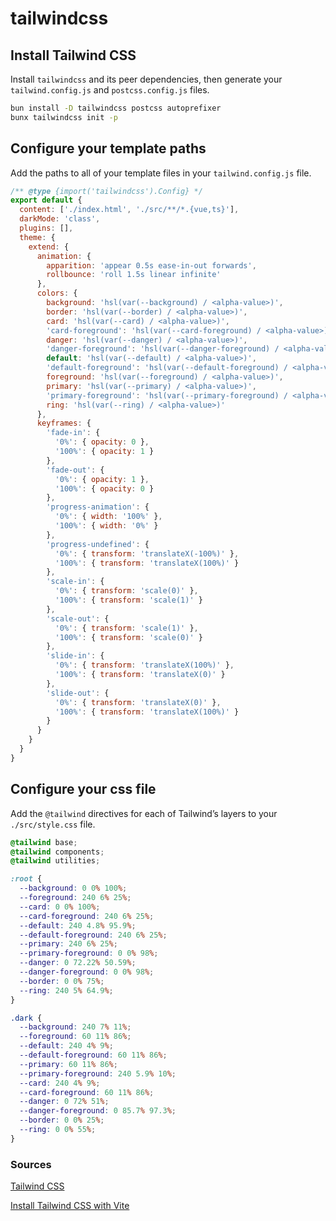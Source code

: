 # tailwindcss

## Install Tailwind CSS

Install `tailwindcss` and its peer dependencies, then generate your `tailwind.config.js` and `postcss.config.js` files.

```sh
bun install -D tailwindcss postcss autoprefixer
bunx tailwindcss init -p
```

## Configure your template paths

Add the paths to all of your template files in your `tailwind.config.js` file.

```js
/** @type {import('tailwindcss').Config} */
export default {
  content: ['./index.html', './src/**/*.{vue,ts}'],
  darkMode: 'class',
  plugins: [],
  theme: {
    extend: {
      animation: {
        apparition: 'appear 0.5s ease-in-out forwards',
        rollbounce: 'roll 1.5s linear infinite'
      },
      colors: {
        background: 'hsl(var(--background) / <alpha-value>)',
        border: 'hsl(var(--border) / <alpha-value>)',
        card: 'hsl(var(--card) / <alpha-value>)',
        'card-foreground': 'hsl(var(--card-foreground) / <alpha-value>)',
        danger: 'hsl(var(--danger) / <alpha-value>)',
        'danger-foreground': 'hsl(var(--danger-foreground) / <alpha-value>)',
        default: 'hsl(var(--default) / <alpha-value>)',
        'default-foreground': 'hsl(var(--default-foreground) / <alpha-value>)',
        foreground: 'hsl(var(--foreground) / <alpha-value>)',
        primary: 'hsl(var(--primary) / <alpha-value>)',
        'primary-foreground': 'hsl(var(--primary-foreground) / <alpha-value>)',
        ring: 'hsl(var(--ring) / <alpha-value>)'
      },
      keyframes: {
        'fade-in': {
          '0%': { opacity: 0 },
          '100%': { opacity: 1 }
        },
        'fade-out': {
          '0%': { opacity: 1 },
          '100%': { opacity: 0 }
        },
        'progress-animation': {
          '0%': { width: '100%' },
          '100%': { width: '0%' }
        },
        'progress-undefined': {
          '0%': { transform: 'translateX(-100%)' },
          '100%': { transform: 'translateX(100%)' }
        },
        'scale-in': {
          '0%': { transform: 'scale(0)' },
          '100%': { transform: 'scale(1)' }
        },
        'scale-out': {
          '0%': { transform: 'scale(1)' },
          '100%': { transform: 'scale(0)' }
        },
        'slide-in': {
          '0%': { transform: 'translateX(100%)' },
          '100%': { transform: 'translateX(0)' }
        },
        'slide-out': {
          '0%': { transform: 'translateX(0)' },
          '100%': { transform: 'translateX(100%)' }
        }
      }
    }
  }
}
```

## Configure your css file

Add the `@tailwind` directives for each of Tailwind’s layers to your `./src/style.css` file.

```css
@tailwind base;
@tailwind components;
@tailwind utilities;

:root {
  --background: 0 0% 100%;
  --foreground: 240 6% 25%;
  --card: 0 0% 100%;
  --card-foreground: 240 6% 25%;
  --default: 240 4.8% 95.9%;
  --default-foreground: 240 6% 25%;
  --primary: 240 6% 25%;
  --primary-foreground: 0 0% 98%;
  --danger: 0 72.22% 50.59%;
  --danger-foreground: 0 0% 98%;
  --border: 0 0% 75%;
  --ring: 240 5% 64.9%;
}

.dark {
  --background: 240 7% 11%;
  --foreground: 60 11% 86%;
  --default: 240 4% 9%;
  --default-foreground: 60 11% 86%;
  --primary: 60 11% 86%;
  --primary-foreground: 240 5.9% 10%;
  --card: 240 4% 9%;
  --card-foreground: 60 11% 86%;
  --danger: 0 72% 51%;
  --danger-foreground: 0 85.7% 97.3%;
  --border: 0 0% 25%;
  --ring: 0 0% 55%;
}
```

### Sources

[Tailwind CSS](https://tailwindcss.com/)

[Install Tailwind CSS with Vite](https://tailwindcss.com/docs/guides/vite#vue)
